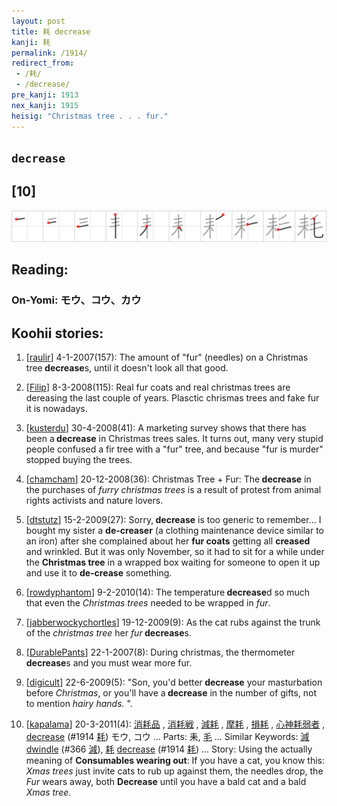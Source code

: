 ```yaml
---
layout: post
title: 耗 decrease
kanji: 耗
permalink: /1914/
redirect_from:
 - /耗/
 - /decrease/
pre_kanji: 1913
nex_kanji: 1915
heisig: "Christmas tree . . . fur."
---
```


## `decrease`

## [10]

<div class="stroke"><img src="../images/E88097.png" /></div>

## Reading:

### On-Yomi: モウ、コウ、カウ

## Koohii stories:

1) [<a href="http://kanji.koohii.com/profile/raulir">raulir</a>] 4-1-2007(157): The amount of &quot;fur&quot; (needles) on a Christmas tree<strong> decrease</strong>s, until it doesn&#039;t look all that good. 

2) [<a href="http://kanji.koohii.com/profile/Filip">Filip</a>] 8-3-2008(115): Real fur coats and real christmas trees are dereasing the last couple of years. Plasctic chrismas trees and fake fur it is nowadays. 

3) [<a href="http://kanji.koohii.com/profile/kusterdu">kusterdu</a>] 30-4-2008(41): A marketing survey shows that there has been a<strong> decrease</strong> in Christmas trees sales. It turns out, many very stupid people confused a fir tree with a &quot;fur&quot; tree, and because &quot;fur is murder&quot; stopped buying the trees. 

4) [<a href="http://kanji.koohii.com/profile/chamcham">chamcham</a>] 20-12-2008(36): Christmas Tree + Fur: The<strong> decrease</strong> in the purchases of <em>furry christmas trees</em> is a result of protest from animal rights activists and nature lovers. 

5) [<a href="http://kanji.koohii.com/profile/dtstutz">dtstutz</a>] 15-2-2009(27): Sorry,<strong> decrease</strong> is too generic to remember... I bought my sister a <strong>de-creaser</strong> (a clothing maintenance device similar to an iron) after she complained about her <strong>fur coats</strong> getting all <strong>creased</strong> and wrinkled. But it was only November, so it had to sit for a while under the <strong>Christmas tree</strong> in a wrapped box waiting for someone to open it up and use it to <strong>de-crease</strong> something. 

6) [<a href="http://kanji.koohii.com/profile/rowdyphantom">rowdyphantom</a>] 9-2-2010(14): The temperature<strong> decrease</strong>d so much that even the <em>Christmas trees</em> needed to be wrapped in <em>fur</em>. 

7) [<a href="http://kanji.koohii.com/profile/jabberwockychortles">jabberwockychortles</a>] 19-12-2009(9): As the cat rubs against the trunk of the <em>christmas tree</em> her <em>fur</em><strong> decrease</strong>s. 

8) [<a href="http://kanji.koohii.com/profile/DurablePants">DurablePants</a>] 22-1-2007(8): During christmas, the thermometer<strong> decrease</strong>s and you must wear more fur. 

9) [<a href="http://kanji.koohii.com/profile/digicult">digicult</a>] 22-6-2009(5): &quot;Son, you&#039;d better<strong> decrease</strong> your masturbation before <em>Christmas</em>, or you&#039;ll have a<strong> decrease</strong> in the number of gifts, not to mention <em>hairy hands.</em> &quot;. 

10) [<a href="http://kanji.koohii.com/profile/kapalama">kapalama</a>] 20-3-2011(4):   <a href="http://jisho.org/kanji/details/消耗品">消耗品</a>  ,   <a href="http://jisho.org/kanji/details/消耗戦">消耗戦</a>  ,   <a href="http://jisho.org/kanji/details/減耗">減耗</a>  ,   <a href="http://jisho.org/kanji/details/摩耗">摩耗</a>  ,   <a href="http://jisho.org/kanji/details/損耗">損耗</a>  ,   <a href="http://jisho.org/kanji/details/心神耗弱者">心神耗弱者</a>  , <a href="../1914">decrease</a> <span class="index">(#1914 <a href="http://jisho.org/kanji/details/耗">耗</a>)</span> モウ, コウ ... Parts: 耒,   <a href="http://jisho.org/kanji/details/毛">毛</a>   ... Similar Keywords:   <a href="http://jisho.org/kanji/details/減">減</a>  <a href="../366">dwindle</a> <span class="index">(#366 <a href="http://jisho.org/kanji/details/減">減</a>)</span>,   <a href="http://jisho.org/kanji/details/耗">耗</a>  <a href="../1914">decrease</a> <span class="index">(#1914 <a href="http://jisho.org/kanji/details/耗">耗</a>)</span> ... Story: Using the actually meaning of <strong>Consumables wearing out</strong>: If you have a cat, you know this: <em>Xmas trees</em> just invite cats to rub up against them, the needles drop, the <em>Fur</em> wears away, both <strong>Decrease</strong> until you have a bald cat and a bald <em>Xmas tree</em>. 

